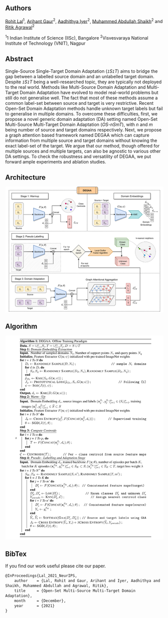 ## Authors

[Rohit Lal](http://rohitlal.net/)<sup>1</sup>, [Arihant Gaur](https://flagarihant2000.github.io/arihantgaur/)<sup>2</sup>, [Aadhithya Iyer](https://aadhithya14.wixsite.com/aadhithya)<sup>2</sup>, [Muhammed Abdullah Shaikh](https://abd.rocks/index_old.html)<sup>2</sup> and [Ritik Agrawal](https://www.linkedin.com/in/ritik-agrawal-6b7718189)<sup>2</sup>

<sup>1</sup>1
Indian Institute of Science (IISc), Bangalore
<sup>2</sup>Visvesvaraya National Institute of Technology (VNIT), Nagpur


## Abstract

Single-Source Single-Target Domain Adaptation (*`1`S`1`T*) aims to
bridge the gap between a labelled source domain and an unlabelled target
domain. Despite *`1`S`1`T* being a well-researched topic, they are
typically not deployed to the real world. Methods like Multi-Source
Domain Adaptation and Multi-Target Domain Adaptation have evolved to
model real-world problems but still do not generalise well. The fact
that most of these methods assume a common label-set between source and
target is very restrictive. Recent Open-Set Domain Adaptation methods
handle unknown target labels but fail to generalise in multiple domains.
To overcome these difficulties, first, we propose a novel generic domain
adaptation (DA) setting named Open-Set Multi-Source Multi-Target Domain
Adaptation (*OS-nSmT*), with *n* and *m* being number of source and
target domains respectively. Next, we propose a graph attention based
framework named DEGAA which can capture information from multiple source
and target domains without knowing the exact label-set of the target. We
argue that our method, though offered for multiple sources and multiple
targets, can also be agnostic to various other DA settings. To check the
robustness and versatility of DEGAA, we put forward ample experiments
and ablation studies.

## Architecture
![DEGAA_Architecture](Arch.png)

## Algorithm
![Degaa_Algorithm](Algo.jpg)

## BibTex

If you find our work useful please cite our paper.
```
@InProceedings{Lal_2021_NeurIPS,
    author    = {Lal, Rohit and Gaur, Arihant and Iyer, Aadhithya and Shaikh, Muhammed Abdullah and Agrawal, Ritik},
    title     = {Open-Set Multi-Source Multi-Target Domain Adaptation},
    month     = {December},
    year      = {2021}
}
```
